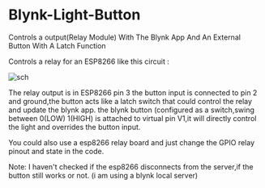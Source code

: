 # Blynk-Light-Button
Controls a output(Relay Module) With The Blynk App And An External Button With A Latch Function

Controls a relay for an ESP8266 like this circuit : 

![sch](https://user-images.githubusercontent.com/81090239/123535846-e25c7e00-d750-11eb-85c8-03eb0c2be18e.png)


The relay output is in ESP8266 pin 3
the button input is connected to pin 2 and ground,the button acts like a latch switch that could control the relay and update the blynk app.
the blynk button (configured as a switch,swing between 0(LOW) 1(HIGH) is attached to virtual pin V1,it will directly control the light and overrides the button input.

You could also use a esp8266 relay board and just change the GPIO relay pinout and state in the code.

Note:
I haven't checked if the esp8266 disconnects from the server,if the button still works or not. (i am using a blynk local server)

